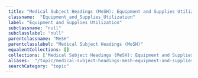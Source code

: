 ```yaml
--- 
 title: "Medical Subject Headings (MeSH): Equipment and Supplies Utilization" 
 classname:  "Equipment_and_Supplies_Utilization" 
 label: "Equipment and Supplies Utilization" 
 subclassname: "null" 
 subclasslabel: "null" 
 parentclassname: "MeSH" 
 parentclasslabel: "Medical Subject Headings (MeSH)" 
 equalentCollections: [] 
 collections: ['Medical Subject Headings (MeSH): Equipment and Supplies Utilization']
 aliases:  "/topic/medical-subject-headings-mesh-equipment-and-supplies-utilization"  
 searchCategory: "topic" 
---
```

